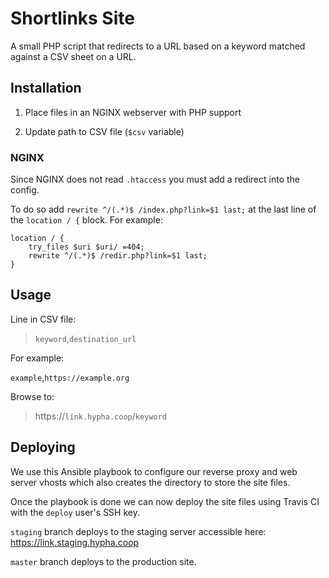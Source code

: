 # Shortlinks Site

A small PHP script that redirects to a URL based on a keyword matched against a CSV sheet on a URL.

## Installation

1. Place files in an NGINX webserver with PHP support

2. Update path to CSV file (`$csv` variable)

### NGINX

Since NGINX does not read `.htaccess` you must add a redirect into the config.

To do so add `rewrite ^/(.*)$ /index.php?link=$1 last;` at the last line of the `location / {` block. For example:

```
location / {
	try_files $uri $uri/ =404;
	rewrite ^/(.*)$ /redir.php?link=$1 last;
}
```

## Usage

Line in CSV file:

> `keyword`,`destination_url`

For example:

`example`,`https://example.org`

Browse to:

> https://`link.hypha.coop`/`keyword`

## Deploying
We use this Ansible playbook to configure our reverse proxy and web server vhosts which also creates the directory to store the site files.

Once the playbook is done we can now deploy the site files using Travis CI with the `deploy` user's SSH key.

`staging` branch deploys to the staging server accessible here: https://link.staging.hypha.coop

`master` branch deploys to the production site.
